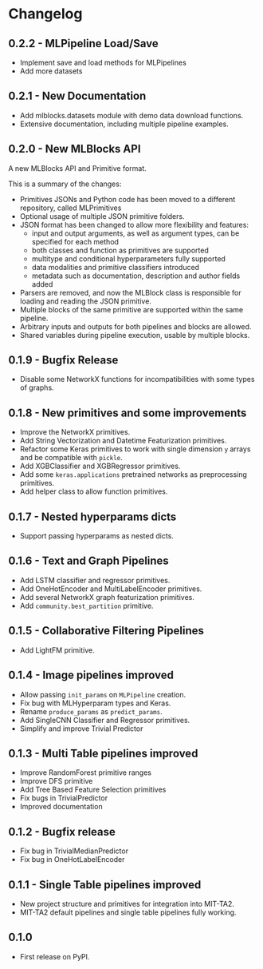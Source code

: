 Changelog
=========

0.2.2 - MLPipeline Load/Save
----------------------------

* Implement save and load methods for MLPipelines
* Add more datasets

0.2.1 - New Documentation
-------------------------

* Add mlblocks.datasets module with demo data download functions.
* Extensive documentation, including multiple pipeline examples.

0.2.0 - New MLBlocks API
------------------------

A new MLBlocks API and Primitive format.

This is a summary of the changes:

* Primitives JSONs and Python code has been moved to a different repository, called MLPrimitives
* Optional usage of multiple JSON primitive folders.
* JSON format has been changed to allow more flexibility and features:
    * input and output arguments, as well as argument types, can be specified for each method
    * both classes and function as primitives are supported
    * multitype and conditional hyperparameters fully supported
    * data modalities and primitive classifiers introduced
    * metadata such as documentation, description and author fields added
* Parsers are removed, and now the MLBlock class is responsible for loading and reading the
  JSON primitive.
* Multiple blocks of the same primitive are supported within the same pipeline.
* Arbitrary inputs and outputs for both pipelines and blocks are allowed.
* Shared variables during pipeline execution, usable by multiple blocks.

0.1.9 - Bugfix Release
----------------------

* Disable some NetworkX functions for incompatibilities with some types of graphs.

0.1.8 - New primitives and some improvements
--------------------------------------------

* Improve the NetworkX primitives.
* Add String Vectorization and Datetime Featurization primitives.
* Refactor some Keras primitives to work with single dimension `y` arrays and be compatible with `pickle`.
* Add XGBClassifier and XGBRegressor primitives.
* Add some `keras.applications` pretrained networks as preprocessing primitives.
* Add helper class to allow function primitives.

0.1.7 - Nested hyperparams dicts
--------------------------------

* Support passing hyperparams as nested dicts.

0.1.6 - Text and Graph Pipelines
--------------------------------

* Add LSTM classifier and regressor primitives.
* Add OneHotEncoder and MultiLabelEncoder primitives.
* Add several NetworkX graph featurization primitives.
* Add `community.best_partition` primitive.

0.1.5 - Collaborative Filtering Pipelines
-----------------------------------------

* Add LightFM primitive.

0.1.4 - Image pipelines improved
--------------------------------

* Allow passing `init_params` on `MLPipeline` creation.
* Fix bug with MLHyperparam types and Keras.
* Rename `produce_params` as `predict_params`.
* Add SingleCNN Classifier and Regressor primitives.
* Simplify and improve Trivial Predictor

0.1.3 - Multi Table pipelines improved
--------------------------------------

* Improve RandomForest primitive ranges
* Improve DFS primitive
* Add Tree Based Feature Selection primitives
* Fix bugs in TrivialPredictor
* Improved documentation

0.1.2 - Bugfix release
----------------------

* Fix bug in TrivialMedianPredictor
* Fix bug in OneHotLabelEncoder

0.1.1 - Single Table pipelines improved
---------------------------------------

* New project structure and primitives for integration into MIT-TA2.
* MIT-TA2 default pipelines and single table pipelines fully working.

0.1.0
-----

* First release on PyPI.
